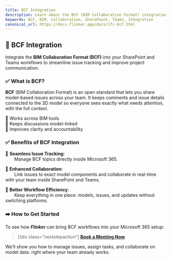```yaml
---
title: BCF Integration
description: Learn about the BCF (BIM Collaboration Format) integration for seamless issue tracking and communication in SharePoint and Teams.
keywords: BCF, BIM, Collaboration, SharePoint, Teams, Integration
canonical_url: https://docs.flinker.app/docs/ifc-bcf.html
---
```


## 📘 BCF Integration

Integrate the **BIM Collaboration Format (BCF)** into your SharePoint and Teams workflows to streamline issue tracking and improve project communication.

### ✅ What is BCF?

**BCF** (BIM Collaboration Format) is an open standard that lets you share model-based issues across your team. It keeps comments and issue details connected to the 3D model so everyone sees exactly what needs attention, with the full context.

🔹 Works across BIM tools  
🔹 Keeps discussions model-linked  
🔹 Improves clarity and accountability

### ✅ Benefits of BCF Integration

🔹 **Seamless Issue Tracking**:  
&emsp;&emsp;Manage BCF topics directly inside Microsoft 365.

🔹 **Enhanced Collaboration**:  
&emsp;&emsp;Link issues to exact model components and collaborate in real-time with your team inside SharePoint and Teams.

🔹 **Better Workflow Efficiency**:  
&emsp;&emsp;Keep everything in one place: models, issues, and updates without switching platforms.

### ➡️ How to Get Started

To see how ***Flinker*** can bring BCF workflows into your Microsoft 365 setup:

> [!div class="nextstepaction"]
>[**Book a Meeting Now**](https://outlook.office365.com/book/SupportConsultingonlinemeeting@flinker.app/)

We’ll show you how to manage issues, assign tasks, and collaborate on model data. right where your team already works.

<br><br><br><br><br><br><br><br><br><br><br><br><br><br><br><br><br><br><br><br><br><br><br><br>
